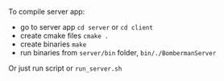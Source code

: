 To compile server app:
- go to server app `cd server` or `cd client`
- create cmake files `cmake .`
- create binaries `make`
- run binaries from `server/bin` folder,  `bin/./BombermanServer`

Or just run script or `run_server.sh`
